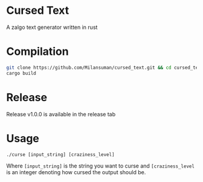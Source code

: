 # Cursed Text
A zalgo text generator written in rust

# Compilation

```sh
git clone https://github.com/Milansuman/cursed_text.git && cd cursed_text
cargo build
```
# Release
Release v1.0.0 is available in the release tab

# Usage
```
./curse [input_string] [craziness_level]
```
Where `[input_string]` is the string you want to curse and `[craziness_level` is an integer denoting how cursed the output should be.
